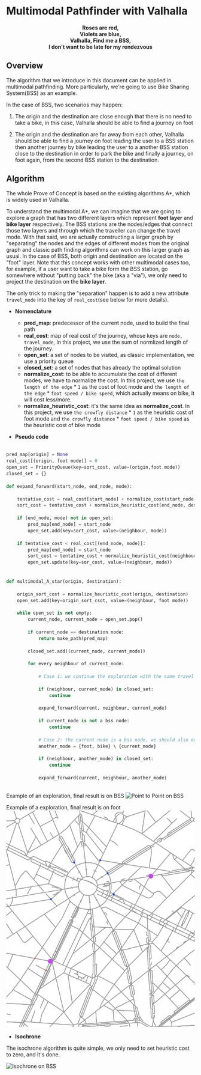 # Multimodal Pathfinder with Valhalla

<p align="center">
<b>Roses are red,<br>
Violets are blue,<br>
Valhalla, Find me a BSS,<br>
I don't want to be late for my rendezvous</b>
</p>

## Overview 

The algorithm that we introduce in this document can be applied in multimodal pathfinding. More particularly, we're going 
to use Bike Sharing System(BSS) as an example. 

In the case of BSS, two scenarios may happen:

1. The origin and the destination are close enough that there is no need to take a bike, in this case, Valhalla should 
be able to find a journey on foot

2. The origin and the destination are far away from each other, Valhalla should be able to find a journey on foot 
leading the user to a BSS station then another journey by bike leading the user to a another BSS station close to the 
destination in order to park the bike and finally a journey, on foot again, from the second BSS station to the 
destination.

## Algorithm

The whole Prove of Concept is based on the existing algorithms A*, which is widely used in Valhalla.

To understand the multimodal A*, we can imagine that we are going to explore a graph that has two different layers 
which represent **foot layer** and **bike layer** respectively. The BSS stations are the nodes/edges that connect those 
two layers and through which the traveller can change the travel mode. With that said, we are actually constructing a 
larger graph by "separating" the nodes and the edges of different modes from the original graph and classic path finding 
algorithms can work on this larger graph as usual. In the case of BSS, both origin and destination are located on the 
"foot" layer. Note that this concept works with other multimodal cases too, for example, if a user want to take a bike
form the BSS station, go somewhere without "putting back" the bike (aka a "via"), we only need to project the 
destination on the **bike layer**.
 
The only trick to making the "separation" happen is to add a new attribute `travel_mode` into the key of `real_cost`(see 
below for more details).
 
* **Nomenclature**

  * **pred_map**: predecessor of the current node, used to build the final path
  * **real_cost**: map of real cost of the journey, whose keys are `node, travel_mode`, In this project, we use the sum of normlized length of the journey.  
  * **open_set**: a set of nodes to be visited, as classic implementation, we use a priority queue
  * **closed_set**: a set of nodes that has already the optimal solution
  * **normalize_cost**: to be able to accumulate the cost of different modes, we have to normalize the cost. In this 
  project, we use `the length of the edge` * `1` as the cost of foot mode and 
  `the length of the edge` * `foot speed / bike speed`, which actually means on bike, it will cost less/more.  
  * **normalize_heuristic_cost**: it's the same idea as **normalize_cost**. In this project, we use 
  `the crowfly distance` * `1` as the heuristic cost of foot mode and `the crowfly distance` * `foot speed / bike speed` as 
  the heuristic cost of bike mode
  

* **Pseudo code**
    
```python    

pred_map[origin] = None  
real_cost[(origin, foot mode)] = 0
open_set = PriorityQueue(key=sort_cost, value=(origin,foot mode))  
closed_set = {}  

def expand_forward(start_node, end_node, mode):

    tentative_cost = real_cost[start_node] + normalize_cost(start_node, end_node)
    sort_cost = tentative_cost + normalize_heuristic_cost(end_node, destination, mode)

    if (end_node, mode) not in open_set:
        pred_map[end_node] = start_node
        open_set.add(key=sort_cost, value=(neighbour, mode))
        
    if tentative_cost < real_cost[(end_node, mode)]:
        pred_map[end_node] = start_node
        sort_cost = tentative_cost + normalize_heuristic_cost(neighbour, destination, current_mode)
        open_set.update(key=sor_cost, value=(neighbour, mode))
        

def multimodal_A_star(origin, destination):
    
    origin_sort_cost = normalize_heuristic_cost(origin, destination)
    open_set.add(key=origin_sort_csot, value=(neighbour, foot mode))
    
    while open_set is not empty:  
        current_node, current_mode = open_set.pop()  
        
        if current_node == destination node:  
            return make_path(pred_map)  
            
        closed_set.add((current_node, current_mode)) 
           
        for every neighbour of current_node:  
            
            # Case 1: we continue the exploration with the same travel mode
            
            if (neighbour, current_mode) in closed_set:
                continue
            
            expand_forward(current, neighbour, current_mode)
            
            if current_node is not a bss node:
                continue
            
            # Case 2: the current node is a bss node, we should also explore the edge with another travel mode
            another_mode = {foot, bike} \ {current_mode}
            
            if (neighbour, another_mode) in closed_set:
                continue
            
            expand_forward(current, neighbour, another_mode) 
             
``` 

Example of an exploration, final result is on BSS
![Point to Point on BSS](../example_images/double_expansion_one_queue_bss.gif?raw=true)

Example of a exploration, final result is on foot
![Point to Point on foot](../example_images/double_expansion_one_queue_foot.gif?raw=true "Point to Point on foot")  
          
* **Isochrone**

The isochrone algorithm is quite simple, we only need to set heuristic cost to zero, and it's done. 

![Isochrone on BSS](../example_images/double_expansion_isochrone.gif?raw=true "Isochrone on BSS")  
